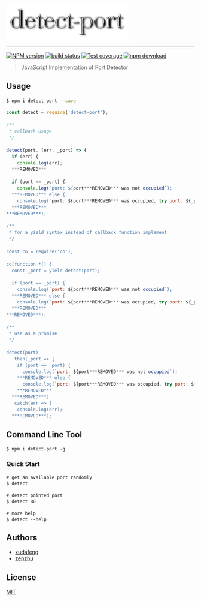 [![logo][logo-image]][logo-url]

---

[![NPM version][npm-image]][npm-url]
[![build status][travis-image]][travis-url]
[![Test coverage][codecov-image]][codecov-url]
[![npm download][download-image]][download-url]

[logo-image]: ./logo.png
[logo-url]: https://npmjs.org/package/detect-port
[npm-image]: https://img.shields.io/npm/v/detect-port.svg?style=flat-square
[npm-url]: https://npmjs.org/package/detect-port
[travis-image]: https://img.shields.io/travis/node-modules/detect-port.svg?style=flat-square
[travis-url]: https://travis-ci.org/node-modules/detect-port
[codecov-image]: https://codecov.io/gh/node-modules/detect-port/branch/master/graph/badge.svg
[codecov-url]: https://codecov.io/gh/node-modules/detect-port
[download-image]: https://img.shields.io/npm/dm/detect-port.svg?style=flat-square
[download-url]: https://npmjs.org/package/detect-port

> JavaScript Implementation of Port Detector

## Usage

```bash
$ npm i detect-port --save
```

```js
const detect = require('detect-port');

/**
 * callback usage
 */

detect(port, (err, _port) => {
  if (err) {
    console.log(err);
  ***REMOVED***

  if (port == _port) {
    console.log(`port: ${port***REMOVED*** was not occupied`);
  ***REMOVED*** else {
    console.log(`port: ${port***REMOVED*** was occupied, try port: ${_port***REMOVED***`);
  ***REMOVED***
***REMOVED***);

/**
 * for a yield syntax instead of callback function implement
 */

const co = require('co');

co(function *() {
  const _port = yield detect(port);

  if (port == _port) {
    console.log(`port: ${port***REMOVED*** was not occupied`);
  ***REMOVED*** else {
    console.log(`port: ${port***REMOVED*** was occupied, try port: ${_port***REMOVED***`);
  ***REMOVED***
***REMOVED***);

/**
 * use as a promise
 */

detect(port)
  .then(_port => {
    if (port == _port) {
      console.log(`port: ${port***REMOVED*** was not occupied`);
    ***REMOVED*** else {
      console.log(`port: ${port***REMOVED*** was occupied, try port: ${_port***REMOVED***`);
    ***REMOVED***
  ***REMOVED***)
  .catch(err => {
    console.log(err);
  ***REMOVED***);

```

## Command Line Tool

```shell
$ npm i detect-port -g
```

### Quick Start

```shell
# get an available port randomly
$ detect

# detect pointed port
$ detect 80

# more help
$ detect --help
```

## Authors

- [xudafeng](//github.com/xudafeng)
- [zenzhu](//github.com/zenzhu)

## License

[MIT](LICENSE)
